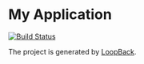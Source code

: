 # My Application

[![Build Status](https://dev.azure.com/ippgaragemdigital/app-boilerplate-loopback3/_apis/build/status/garagemdigital.boilerPlateLoopBack3?branchName=master)](https://dev.azure.com/ippgaragemdigital/app-boilerplate-loopback3/_build/latest?definitionId=1&branchName=master)

The project is generated by [LoopBack](http://loopback.io).
